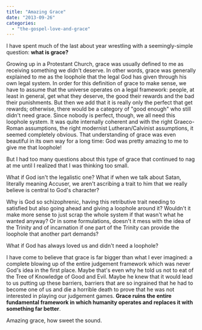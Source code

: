 ```yaml
---
title: "Amazing Grace"
date: "2013-09-26"
categories: 
  - "the-gospel-love-and-grace"
---
```


I have spent much of the last about year wrestling with a seemingly-simple question: **what is grace?**

Growing up in a Protestant Church, grace was usually defined to me as receiving something we didn't deserve. In other words, grace was generally explained to me as the loophole that the legal God has given through his own legal system. In order for this definition of grace to make sense, we have to assume that the universe operates on a legal framework: people, at least in general, get what they deserve, the good their rewards and the bad their punishments. But then we add that it is really only the perfect that get rewards; otherwise, there would be a category of "good enough" who still didn't need grace. Since nobody is perfect, though, we all need this loophole system. It was quite internally coherent and with the right Graeco-Roman assumptions, the right modernist Lutheran/Calvinist assumptions, it seemed completely obvious. That understanding of grace was even beautiful in its own way for a long time: God was pretty amazing to me to give me that loophole!

<!--more-->But I had too many questions about this type of grace that continued to nag at me until I realized that I was thinking too small.

What if God isn't the legalistic one? What if when we talk about Satan, literally meaning Accuser, we aren't ascribing a trait to him that we really believe is central to God's character?

Why is God so schizophrenic, having this retributive trait needing to satisfied but also going ahead and giving a loophole around it? Wouldn't it make more sense to just scrap the whole system if that wasn't what he wanted anyway? Or in some formulations, doesn't it mess with the idea of the Trinity and of incarnation if one part of the Trinity can provide the loophole that another part demands?

What if God has always loved us and didn't need a loophole?

I have come to believe that grace is far bigger than what I ever imagined: a complete blowing up of the entire judgement framework which was never God's idea in the first place. Maybe that's even why he told us not to eat of the Tree of Knowledge of Good and Evil. Maybe he knew that it would lead to us putting up these barriers, barriers that are so ingrained that he had to become one of us and die a horrible death to prove that he was not interested in playing our judgement games. **Grace ruins the entire fundamental framework in which humanity operates and replaces it with something far better**.

Amazing grace, how sweet the sound.
